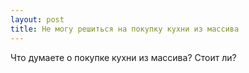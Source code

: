 ```yaml
---
layout: post 
title: Не могу решиться на покупку кухни из массива 
--- 
```

Что думаете о покупке кухни из массива? Стоит ли?
